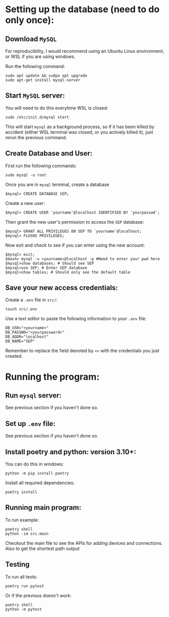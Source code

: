 # Setting up the database (need to do only once): 

## Download `MySQL`

For reproducibility, I would recommend using an Ubuntu Linux environment, or WSL if you are using windows.

Run the following command: 

```
sudo apt update && sudpo apt upgrade
sudo apt-get install mysql-server
```

## Start `MySQL` server: 

You will need to do this everytime WSL is closed: 

```
sudo /etc/init.d/mysql start
```

This will start `mysql` as a background process, so if it has been killed by accident (either WSL terminal was closed, or 
you actively killed it), just rerun the previous command.

## Create Database and User: 

First run the following commands: 

```
sudo mysql -u root
```

Once you are in `mysql` terminal, create a database 

```
$mysql> CREATE DATABASE SEP;
```

Create a new user: 

```
$mysql> CREATE USER 'yourname'@localhost IDENTIFIED BY 'yourpasswd';
```

Then grant the new user's permission to access the `SEP` database: 

```
$mysql> GRANT ALL PRIVILEGES ON SEP TO `yourname`@localhost;
$mysql> FLUSHS PRIVILEGES;
```

Now exit and check to see if you can enter using the new account: 

```
$mysql> exit;
$bash> mysql -u <yourname>@localhost -p #Need to enter your pwd here
$mysql>show databases; # Should see SEP
$mysql>use SEP; # Enter SEP database 
$mysql>show tables; # Should only see the default table
```

## Save your new access credentials: 

Create a `.env` file in `src/`: 
```
touch src/.env
```

Use a text editor to paste the following information to your `.env` file: 

```
DB_USR="<yourname>"
DB_PASSWD="<yourpassword>"
DB_ADDR="localhost"
DB_NAME="SEP"
```

Remember to replace the field denoted by `<>` with the credentials you just created. 

# Running the program: 

## Run `mysql` server: 

See previous section if you haven't done so.

## Set up `.env` file: 

See previous section if you haven't done so.

## Install poetry and python: version 3.10+:

You can do this in windows: 

```
python -m pip install poetry  
```

Install all required dependencies: 

```
poetry install 
```

## Running main program: 

To run example: 

```
poetry shell
python -im src.main
```

Checkout the main file to see the APIs for adding devices and connections. Also to get the shortest path output


## Testing

To run all tests: 

```
poetry run pytest 
```

Or if the previous doesn't work: 

```
poetry shell 
python -m pytest 
```